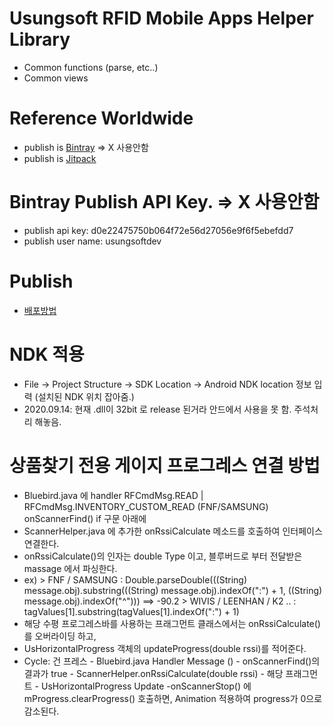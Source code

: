 # Usungsoft RFID Mobile Apps Helper Library
- Common functions (parse, etc..)
- Common views

# Reference Worldwide
- publish is [Bintray](https://bintray.com) => X 사용안함
- publish is [Jitpack](https://github.com/usungsoft/usLibrary)

# Bintray Publish API Key. => X 사용안함
- publish api key: d0e22475750b064f72e56d27056e9f6f5ebefdd7
- publish user name: usungsoftdev

# Publish
- [배포방법](https://sjh1253.tistory.com/entry/Android-Open-Source-Library-%EB%B0%B0%ED%8F%AC)

# NDK 적용
- File -> Project Structure -> SDK Location -> Android NDK location 정보 입력 (설치된 NDK 위치 잡아줌.)
- 2020.09.14: 현재 .dll이 32bit 로 release 된거라 안드에서 사용을 못 함. 주석처리 해놓음.

# 상품찾기 전용 게이지 프로그레스 연결 방법
- Bluebird.java 에 handler RFCmdMsg.READ | RFCmdMsg.INVENTORY_CUSTOM_READ (FNF/SAMSUNG) onScannerFind() if 구문 아래에
- ScannerHelper.java 에 추가한 onRssiCalculate 메소드를 호출하여 인터페이스 연결한다.
- onRssiCalculate()의 인자는 double Type 이고, 블루버드로 부터 전달받은 massage 에서 파싱한다.
- ex)
      > FNF / SAMSUNG : Double.parseDouble(((String) message.obj).substring(((String) message.obj).indexOf(":") + 1, ((String) message.obj).indexOf("^"))) ==> -90.2
      > WIVIS / LEENHAN / K2 .. : tagValues[1].substring(tagValues[1].indexOf(":") + 1)
- 해당 수평 프로그레스바를 사용하는 프래그먼트 클래스에서는 onRssiCalculate()를 오버라이딩 하고,
- UsHorizontalProgress 객체의 updateProgress(double rssi)를 적어준다.
- Cycle: 건 프레스 - Bluebird.java Handler Message () - onScannerFind()의 결과가 true - ScannerHelper.onRssiCalculate(double rssi) - 해당 프래그먼트 - UsHorizontalProgress Update
-onScannerStop() 에 mProgress.clearProgress() 호출하면, Animation 적용하여 progress가 0으로 감소된다.
